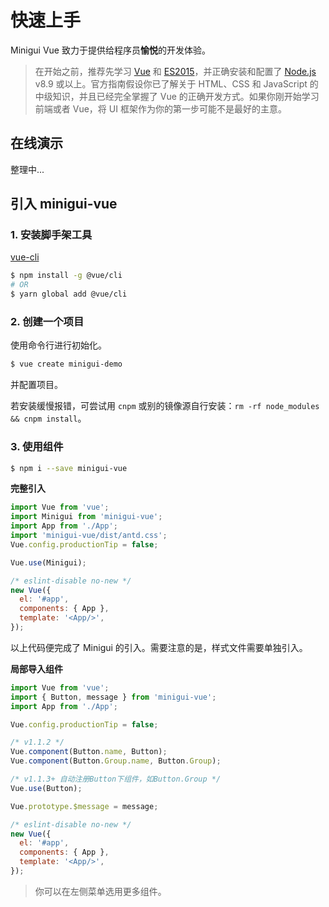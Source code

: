 # 快速上手

Minigui Vue 致力于提供给程序员**愉悦**的开发体验。

> 在开始之前，推荐先学习 [Vue](https://cn.vuejs.org/) 和 [ES2015](http://babeljs.io/docs/learn-es2015/)，并正确安装和配置了 [Node.js](https://nodejs.org/) v8.9 或以上。官方指南假设你已了解关于 HTML、CSS 和 JavaScript 的中级知识，并且已经完全掌握了 Vue 的正确开发方式。如果你刚开始学习前端或者 Vue，将 UI 框架作为你的第一步可能不是最好的主意。


## 在线演示

整理中...

## 引入 minigui-vue

### 1. 安装脚手架工具

[vue-cli](https://github.com/vuejs/vue-cli)

```bash
$ npm install -g @vue/cli
# OR
$ yarn global add @vue/cli
```

### 2. 创建一个项目

使用命令行进行初始化。

```bash
$ vue create minigui-demo
```

并配置项目。

若安装缓慢报错，可尝试用 `cnpm` 或别的镜像源自行安装：`rm -rf node_modules && cnpm install`。

### 3. 使用组件

```bash
$ npm i --save minigui-vue
```

**完整引入**

```jsx
import Vue from 'vue';
import Minigui from 'minigui-vue';
import App from './App';
import 'minigui-vue/dist/antd.css';
Vue.config.productionTip = false;

Vue.use(Minigui);

/* eslint-disable no-new */
new Vue({
  el: '#app',
  components: { App },
  template: '<App/>',
});
```

以上代码便完成了 Minigui 的引入。需要注意的是，样式文件需要单独引入。

**局部导入组件**

```jsx
import Vue from 'vue';
import { Button, message } from 'minigui-vue';
import App from './App';

Vue.config.productionTip = false;

/* v1.1.2 */
Vue.component(Button.name, Button);
Vue.component(Button.Group.name, Button.Group);

/* v1.1.3+ 自动注册Button下组件，如Button.Group */
Vue.use(Button);

Vue.prototype.$message = message;

/* eslint-disable no-new */
new Vue({
  el: '#app',
  components: { App },
  template: '<App/>',
});
```

> 你可以在左侧菜单选用更多组件。

